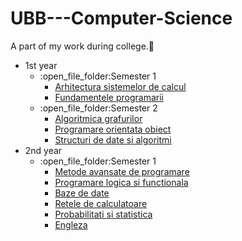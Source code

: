 # UBB---Computer-Science
A part of my work during college.🌻
<ul>
  <li>1st year
    <ul>
      <li>:open_file_folder:Semester 1
         <ul>
           <li><a href="https://github.com/cristianamihu/UBB_Computer-Science/Arhitectura-sistemelor-de-calcul">
             Arhitectura sistemelor de calcul
               </a>
           </li>
           <li><a href="https://github.com/cristianamihu/UBB_Computer-Science/Fundamentele-programarii">
             Fundamentele programarii
               </a>
           </li>
        </ul>
      </li>
      <li>:open_file_folder:Semester 2
        <ul>
           <li><a href="https://github.com/cristianamihu/UBB_Computer-Science/Algoritmica-grafurilor">
             Algoritmica grafurilor
               </a>
           </li>
           <li><a href="https://github.com/cristianamihu/UBB_Computer-Science/Programare-orientata-obiect">
             Programare orientata obiect
               </a>
           </li>
           <li><a href="https://github.com/cristianamihu/UBB_Computer-Science/Structuri-de-date-si-algoritmi">
             Structuri de date si algoritmi
               </a>
           </li>
        </ul>
      </li>
    </ul>
  </li>
    <li>2nd year
    <ul>
    <li>:open_file_folder:Semester 1
      <ul>
           <li><a href="https://github.com/cristianamihu/UBB_Computer-Science/Metode-avansate-de-programare">
             Metode avansate de programare
               </a>
           </li>
           <li><a href="https://github.com/cristianamihu/UBB_Computer-Science/tree/main/Programare%20logica%20si%20functionala">
             Programare logica si functionala
               </a>
           </li>
           <li><a href="https://github.com/cristianamihu/UBB_Computer-Science/tree/main/Baze%20de%20date">
             Baze de date
               </a>
           </li>
           <li><a href="https://github.com/cristianamihu/UBB_Computer-Science/Retele-de-calculatoare">
             Retele de calculatoare
               </a>
           </li>
           <li><a href="https://github.com/cristianamihu/UBB_Computer-Science/Probabilitati-si-statistica">
             Probabilitati si statistica
               </a>
           </li>  
           <li><a href="https://github.com/cristianamihu/UBB_Computer-Science/Engleza">
              Engleza
               </a>
           </li> 
      </ul>
    </li>
  </ul>
  </li>
